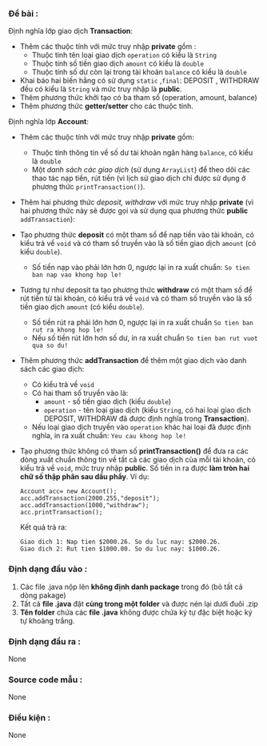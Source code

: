 ### Đề bài :

Định nghĩa lớp giao dịch **Transaction**:

- Thêm các thuộc tính với mức truy nhập **private** gồm :
    - Thuộc tính tên loại giao dịch `operation` có kiểu là `String`
    - Thuộc tính số tiền giao dịch `amount` có kiểu là `double`
    - Thuộc tính số dư còn lại trong tài khoản `balance` có kiểu là `double`
- Khai báo hai biến hằng có sử dụng `static` ,`final`: DEPOSIT , WITHDRAW đều có kiểu là `String` và mức truy nhập là **public**.
- Thêm phương thức khởi tạo có ba tham số (operation, amount, balance)
- Thêm phương thức **getter/setter** cho các thuộc tính.

Định nghĩa lớp **Account**:

- Thêm các thuộc tính với mức truy nhập **private** gồm:
    - Thuộc tính thông tin về số dư tài khoản ngân hàng `balance`, có kiểu là `double`
    - Một _danh sách các giao dịch_ (sử dụng `ArrayList`) để theo dõi các thao tác nạp tiền, rút tiền (vì lịch sử giao dịch chỉ được sử dụng ở phương thức `printTransaction()`). 
- Thêm hai phương thức _deposit, withdraw_ với mức truy nhập **private** (vì hai phương thức này sẽ được gọi và sử dụng qua phương thức **public** `addTransaction`):
- Tạo phương thức **deposit** có một tham số để nạp tiền vào tài khoản, có kiểu trả về `void` và có tham số truyền vào là số tiền giao dịch `amount` (có kiểu `double`).
    - Số tiền nạp vào phải lớn hơn 0, ngược lại in ra xuất chuẩn: `So tien ban nap vao khong hop le!`
- Tương tự như deposit ta tạo phương thức **withdraw** có một tham số để rút tiền từ tài khoản, có kiểu trả về `void` và có tham số truyền vào là số tiền giao dịch `amount` (có kiểu `double`).
    - Số tiền rút ra phải lớn hơn 0, ngược lại in ra xuất chuẩn `So tien ban rut ra khong hop le!`
    - Nếu số tiền rút lớn hơn số dư, in ra xuất chuẩn `So tien ban rut vuot qua so du!`
- Thêm phương thức **addTransaction** để thêm một giao dịch vào danh sách các giao dịch:
    - Có kiểu trả về `void`
    - Có hai tham số truyền vào là:
        - `amount` - số tiền giao dịch (kiểu `double`)
        - `operation` - tên loại giao dịch (kiểu `String`, có hai loại giao dịch DEPOSIT, WITHDRAW đã được định nghĩa trong **Transaction**).
    - Nếu loại giao dịch truyền vào `operation` khác hai loại đã được định nghĩa, in ra xuất chuẩn: `Yeu cau khong hop le!`
- Tạo phương thức không có tham số **printTransaction()** để đưa ra các dòng xuất chuẩn thông tin về tất cả các giao dịch của mỗi tài khoản, có kiểu trả về `void`, mức truy nhập **public**. Số tiền in ra được **làm tròn hai chữ số thập phân sau dấu phẩy**. Ví dụ: 

    ```
    Account acc= new Account();  
    acc.addTransaction(2000.255,"deposit");  
    acc.addTransaction(1000,"withdraw");  
    acc.printTransaction();
    ```

    Kết quả trả ra:
    
    ```
    Giao dich 1: Nap tien $2000.26. So du luc nay: $2000.26.
    Giao dich 2: Rut tien $1000.00. So du luc nay: $1000.26.
    ```

### Định dạng đầu vào :

1. Các file .java nộp lên **không định danh package** trong đó (bỏ tất cả dòng pakage)
2. Tất cả **file .java** đặt **cùng trong một folder** và được nén lại dưới đuôi .zip
3. **Tên folder** chứa các **file .java** không được chứa ký tự đặc biệt hoặc ký tự khoảng trắng.

### Định dạng đầu ra :

None

### Source code mẫu :

None

### Điều kiện :

None